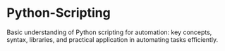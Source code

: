 # Python-Scripting
Basic understanding of Python scripting for automation: key concepts, syntax, libraries, and practical application in automating tasks efficiently.
